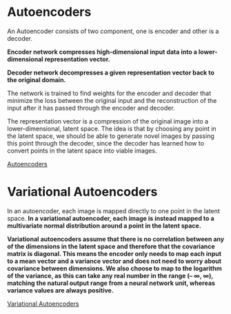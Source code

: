 # **Autoencoders**

An Autoencoder consists of two component, one is encoder and other is a decoder.

 **Encoder network compresses high-dimensional input data into a lower-dimensional representation vector.**
 
 **Decoder network decompresses a given representation vector back to the original domain.**

The network is trained to find weights for the encoder and decoder that minimize the loss between the original input and the reconstruction
of the input after it has passed through the encoder and decoder.

The representation vector is a compression of the original image into a lower-dimensional, latent space. The idea is that by choosing any point
in the latent space, we should be able to generate novel images by passing this point through the decoder, since the decoder has learned how to
convert points in the latent space into viable images.

[Autoencoders](Img/ae.png)

# **Variational Autoencoders**

In an autoencoder, each image is mapped directly to one point in the latent space. **In a variational autoencoder, each image is instead mapped to
a multivariate normal distribution around a point in the latent space.**

**Variational autoencoders assume that there is no correlation between any of the dimensions in the latent space and therefore that the covariance 
matrix is diagonal. This means the encoder only needs to map each input to a mean vector and a variance vector and does not need to worry about 
covariance between dimensions. We also choose to map to the logarithm of the variance, as this can take any real number in the range (– ∞, ∞), 
matching the natural output range from a neural network unit, whereas variance values are always positive.**

[Variational Autoencoders](Img/vae.png)


